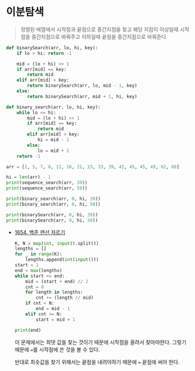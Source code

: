 # 이분탐색

> 정렬된 배열에서 시작점과 끝점으로 중간지점을 찾고 해당 지점이 이상일때 시작점을 중간지점으로 바꿔주고 이하일때 끝점을 중간지점으로 바꿔준다.

```python
def binarySearch(arr, lo, hi, key):
    if lo > hi: return -1

    mid = (lo + hi) >> 1
    if arr[mid] == key:
        return mid
    elif arr[mid] > key:
        return binarySearch(arr, lo, mid - 1, key)
    else:
        return binarySearch(arr, mid + 1, hi, key)

def binary_search(arr, lo, hi, key):
    while lo <= hi:
        mid = (lo + hi) >> 1
        if arr[mid] == key:
            return mid
        elif arr[mid] > key:
            hi = mid - 1
        else:
            lo = mid + 1
    return -1

arr = [2, 5, 7, 8, 12, 16, 21, 23, 33, 39, 42, 45, 45, 49, 62, 88]

hi = len(arr) - 1
print(sequence_search(arr, 39))
print(sequence_search(arr, 50))

print(binary_search(arr, 0, hi, 39))
print(binary_search(arr, 0, hi, 50))

print(binarySearch(arr, 0, hi, 39))
print(binarySearch(arr, 0, hi, 50))

```

* [1654. 백준 랜선 자르기](https://www.acmicpc.net/problem/1654)

  ```python
  K, N = map(int, input().split())
  lengths = []
  for _ in range(K):
      lengths.append(int(input()))
  start = 1
  end = max(lengths)
  while start <= end:
      mid = (start + end) // 2
      cnt = 0
      for length in lengths:
          cnt += (length // mid)
      if cnt < N:
          end = mid - 1
      elif cnt >= N:
          start = mid + 1
  
  print(end)
  ```

  이 문제에서는 최댓 값을 찾는 것이기 때문에 시작점을 올려서 찾아야한다. 그렇기 때문에 `=`를 시작점에 쓴 것을 볼 수 있다.

  반대로 최솟값을 찾기 위해서는 끝점을 내려야하기 때문에 `=` 끝점에 써야 한다.